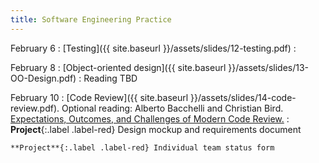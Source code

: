 ```yaml
---
title: Software Engineering Practice
---
```


February 6
: [Testing]({{ site.baseurl }}/assets/slides/12-testing.pdf)
  : 

February 8
: [Object-oriented design]({{ site.baseurl }}/assets/slides/13-OO-Design.pdf)
  : Reading TBD

February 10
: [Code Review]({{ site.baseurl }}/assets/slides/14-code-review.pdf). Optional reading: Alberto Bacchelli and Christian Bird. [Expectations, Outcomes, and Challenges of Modern Code Review.](https://dl.acm.org/doi/10.5555/2486788.2486882)
  : **Project**{:.label .label-red} Design mockup and requirements document
   
    **Project**{:.label .label-red} Individual team status form
